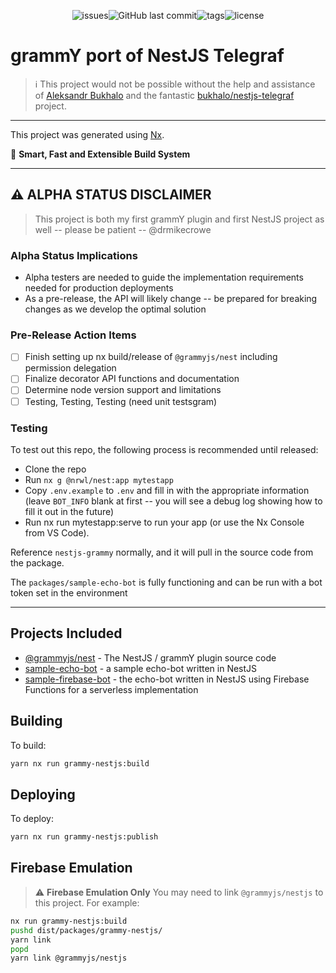 <div align="center">

![issues](https://badgen.net/github/open-issues/grammyjs/nestjs)![GitHub last commit](https://img.shields.io/github/last-commit/grammyjs/nestjs)![tags](https://badgen.net/github/tags/grammyjs/nestjs)![license](https://badgen.net/badge/license/MIT/blue)

</div>

# grammY port of NestJS Telegraf

> :information_source: This project would not be possible without the help and assistance of [Aleksandr Bukhalo](https://t.me/bukhalo_a) and the fantastic [bukhalo/nestjs-telegraf](https://github.com/bukhalo/nestjs-telegraf) project.

---

This project was generated using [Nx](https://nx.dev).

🔎 **Smart, Fast and Extensible Build System**

---

## ⚠️ ALPHA STATUS DISCLAIMER

> This project is both my first grammY plugin and first NestJS project as well -- please be patient -- @drmikecrowe

### Alpha Status Implications

- Alpha testers are needed to guide the implementation requirements needed for production deployments
- As a pre-release, the API will likely change -- be prepared for breaking changes as we develop the optimal solution

### Pre-Release Action Items

- [ ] Finish setting up nx build/release of `@grammyjs/nest` including permission delegation
- [ ] Finalize decorator API functions and documentation
- [ ] Determine node version support and limitations
- [ ] Testing, Testing, Testing (need unit testsgram)

### Testing

To test out this repo, the following process is recommended until released:

- Clone the repo
- Run `nx g @nrwl/nest:app mytestapp`
- Copy `.env.example` to `.env` and fill in with the appropriate information (leave `BOT_INFO` blank at first -- you will see a debug log showing how to fill it out in the future)
- Run nx run mytestapp:serve to run your app (or use the Nx Console from VS Code).

Reference `nestjs-grammy` normally, and it will pull in the source code from the package.

The `packages/sample-echo-bot` is fully functioning and can be run with a bot token set in the environment

---

## Projects Included

- [@grammyjs/nest](packages/grammy-nestjs) - The NestJS / grammY plugin source code
- [sample-echo-bot](packages/sample-echo-bot) - a sample echo-bot written in NestJS
- [sample-firebase-bot](packages/sample-firebase-bot) - the echo-bot written in NestJS using Firebase Functions for a serverless implementation

## Building

To build:

```sh
yarn nx run grammy-nestjs:build
```

## Deploying

To deploy:

```sh
yarn nx run grammy-nestjs:publish
```

## Firebase Emulation

> :warning: **Firebase Emulation Only** You may need to link `@grammyjs/nestjs` to this project. For example:

```sh
nx run grammy-nestjs:build
pushd dist/packages/grammy-nestjs/
yarn link
popd
yarn link @grammyjs/nestjs
```
